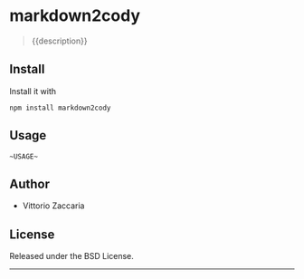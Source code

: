 # markdown2cody
> {{description}}

## Install

Install it with

```
npm install markdown2cody
```
## Usage

```
~USAGE~
```

## Author

* Vittorio Zaccaria

## License
Released under the BSD License.

***

